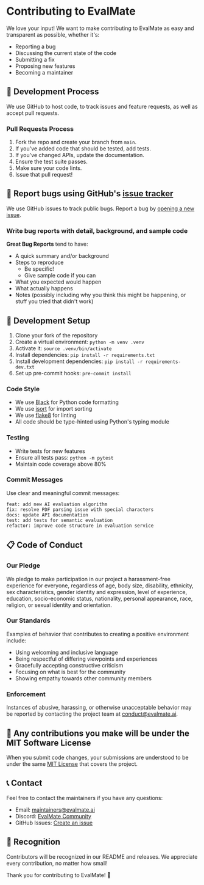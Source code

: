 # Contributing to EvalMate

We love your input! We want to make contributing to EvalMate as easy and transparent as possible, whether it's:

- Reporting a bug
- Discussing the current state of the code
- Submitting a fix
- Proposing new features
- Becoming a maintainer

## 🚀 Development Process

We use GitHub to host code, to track issues and feature requests, as well as accept pull requests.

### Pull Requests Process

1. Fork the repo and create your branch from `main`.
2. If you've added code that should be tested, add tests.
3. If you've changed APIs, update the documentation.
4. Ensure the test suite passes.
5. Make sure your code lints.
6. Issue that pull request!

## 🐛 Report bugs using GitHub's [issue tracker](https://github.com/yashvini-chirri/EvalMate-AI-Evaluation/issues)

We use GitHub issues to track public bugs. Report a bug by [opening a new issue](https://github.com/yashvini-chirri/EvalMate-AI-Evaluation/issues/new).

### Write bug reports with detail, background, and sample code

**Great Bug Reports** tend to have:

- A quick summary and/or background
- Steps to reproduce
  - Be specific!
  - Give sample code if you can
- What you expected would happen
- What actually happens
- Notes (possibly including why you think this might be happening, or stuff you tried that didn't work)

## 🔧 Development Setup

1. Clone your fork of the repository
2. Create a virtual environment: `python -m venv .venv`
3. Activate it: `source .venv/bin/activate`
4. Install dependencies: `pip install -r requirements.txt`
5. Install development dependencies: `pip install -r requirements-dev.txt`
6. Set up pre-commit hooks: `pre-commit install`

### Code Style

- We use [Black](https://black.readthedocs.io/) for Python code formatting
- We use [isort](https://pycqa.github.io/isort/) for import sorting
- We use [flake8](https://flake8.pycqa.org/) for linting
- All code should be type-hinted using Python's typing module

### Testing

- Write tests for new features
- Ensure all tests pass: `python -m pytest`
- Maintain code coverage above 80%

### Commit Messages

Use clear and meaningful commit messages:

```
feat: add new AI evaluation algorithm
fix: resolve PDF parsing issue with special characters
docs: update API documentation
test: add tests for semantic evaluation
refactor: improve code structure in evaluation service
```

## 📋 Code of Conduct

### Our Pledge

We pledge to make participation in our project a harassment-free experience for everyone, regardless of age, body size, disability, ethnicity, sex characteristics, gender identity and expression, level of experience, education, socio-economic status, nationality, personal appearance, race, religion, or sexual identity and orientation.

### Our Standards

Examples of behavior that contributes to creating a positive environment include:

- Using welcoming and inclusive language
- Being respectful of differing viewpoints and experiences
- Gracefully accepting constructive criticism
- Focusing on what is best for the community
- Showing empathy towards other community members

### Enforcement

Instances of abusive, harassing, or otherwise unacceptable behavior may be reported by contacting the project team at conduct@evalmate.ai.

## 🤝 Any contributions you make will be under the MIT Software License

When you submit code changes, your submissions are understood to be under the same [MIT License](http://choosealicense.com/licenses/mit/) that covers the project.

## 📞 Contact

Feel free to contact the maintainers if you have any questions:

- Email: maintainers@evalmate.ai
- Discord: [EvalMate Community](https://discord.gg/evalmate)
- GitHub Issues: [Create an issue](https://github.com/yashvini-chirri/EvalMate-AI-Evaluation/issues/new)

## 🙏 Recognition

Contributors will be recognized in our README and releases. We appreciate every contribution, no matter how small!

Thank you for contributing to EvalMate! 🎉